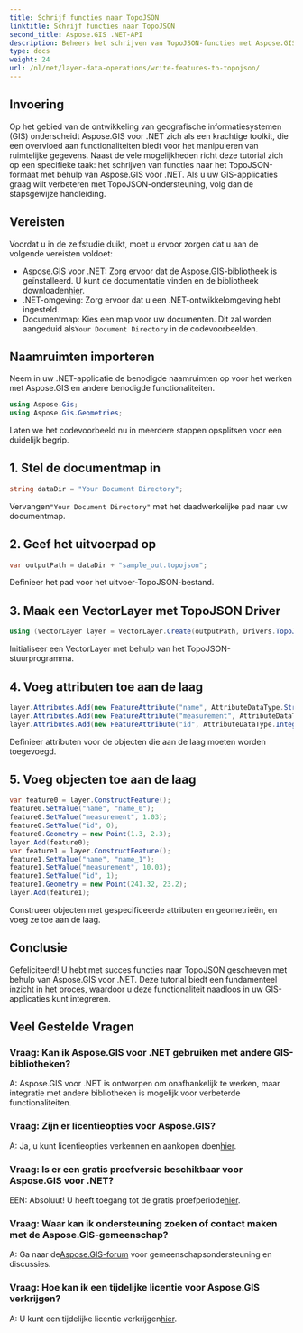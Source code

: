 ```yaml
---
title: Schrijf functies naar TopoJSON
linktitle: Schrijf functies naar TopoJSON
second_title: Aspose.GIS .NET-API
description: Beheers het schrijven van TopoJSON-functies met Aspose.GIS voor .NET. Volg onze stap-voor-stap handleiding. Verbeter uw GIS-toepassingen.
type: docs
weight: 24
url: /nl/net/layer-data-operations/write-features-to-topojson/
---
```

## Invoering
Op het gebied van de ontwikkeling van geografische informatiesystemen (GIS) onderscheidt Aspose.GIS voor .NET zich als een krachtige toolkit, die een overvloed aan functionaliteiten biedt voor het manipuleren van ruimtelijke gegevens. Naast de vele mogelijkheden richt deze tutorial zich op een specifieke taak: het schrijven van functies naar het TopoJSON-formaat met behulp van Aspose.GIS voor .NET. Als u uw GIS-applicaties graag wilt verbeteren met TopoJSON-ondersteuning, volg dan de stapsgewijze handleiding.
## Vereisten
Voordat u in de zelfstudie duikt, moet u ervoor zorgen dat u aan de volgende vereisten voldoet:
-  Aspose.GIS voor .NET: Zorg ervoor dat de Aspose.GIS-bibliotheek is geïnstalleerd. U kunt de documentatie vinden en de bibliotheek downloaden[hier](https://reference.aspose.com/gis/net/).
- .NET-omgeving: Zorg ervoor dat u een .NET-ontwikkelomgeving hebt ingesteld.
-  Documentmap: Kies een map voor uw documenten. Dit zal worden aangeduid als`Your Document Directory` in de codevoorbeelden.
## Naamruimten importeren
Neem in uw .NET-applicatie de benodigde naamruimten op voor het werken met Aspose.GIS en andere benodigde functionaliteiten.
```csharp
using Aspose.Gis;
using Aspose.Gis.Geometries;
```
Laten we het codevoorbeeld nu in meerdere stappen opsplitsen voor een duidelijk begrip.
## 1. Stel de documentmap in
```csharp
string dataDir = "Your Document Directory";
```
 Vervangen`"Your Document Directory"` met het daadwerkelijke pad naar uw documentmap.
## 2. Geef het uitvoerpad op
```csharp
var outputPath = dataDir + "sample_out.topojson";
```
Definieer het pad voor het uitvoer-TopoJSON-bestand.
## 3. Maak een VectorLayer met TopoJSON Driver
```csharp
using (VectorLayer layer = VectorLayer.Create(outputPath, Drivers.TopoJson))
```
Initialiseer een VectorLayer met behulp van het TopoJSON-stuurprogramma.
## 4. Voeg attributen toe aan de laag
```csharp
layer.Attributes.Add(new FeatureAttribute("name", AttributeDataType.String));
layer.Attributes.Add(new FeatureAttribute("measurement", AttributeDataType.Double));
layer.Attributes.Add(new FeatureAttribute("id", AttributeDataType.Integer));
```
Definieer attributen voor de objecten die aan de laag moeten worden toegevoegd.
## 5. Voeg objecten toe aan de laag
```csharp
var feature0 = layer.ConstructFeature();
feature0.SetValue("name", "name_0");
feature0.SetValue("measurement", 1.03);
feature0.SetValue("id", 0);
feature0.Geometry = new Point(1.3, 2.3);
layer.Add(feature0);
var feature1 = layer.ConstructFeature();
feature1.SetValue("name", "name_1");
feature1.SetValue("measurement", 10.03);
feature1.SetValue("id", 1);
feature1.Geometry = new Point(241.32, 23.2);
layer.Add(feature1);
```
Construeer objecten met gespecificeerde attributen en geometrieën, en voeg ze toe aan de laag.
## Conclusie
Gefeliciteerd! U hebt met succes functies naar TopoJSON geschreven met behulp van Aspose.GIS voor .NET. Deze tutorial biedt een fundamenteel inzicht in het proces, waardoor u deze functionaliteit naadloos in uw GIS-applicaties kunt integreren.
## Veel Gestelde Vragen
### Vraag: Kan ik Aspose.GIS voor .NET gebruiken met andere GIS-bibliotheken?
A: Aspose.GIS voor .NET is ontworpen om onafhankelijk te werken, maar integratie met andere bibliotheken is mogelijk voor verbeterde functionaliteiten.
### Vraag: Zijn er licentieopties voor Aspose.GIS?
 A: Ja, u kunt licentieopties verkennen en aankopen doen[hier](https://purchase.aspose.com/buy).
### Vraag: Is er een gratis proefversie beschikbaar voor Aspose.GIS voor .NET?
 EEN: Absoluut! U heeft toegang tot de gratis proefperiode[hier](https://releases.aspose.com/).
### Vraag: Waar kan ik ondersteuning zoeken of contact maken met de Aspose.GIS-gemeenschap?
 A: Ga naar de[Aspose.GIS-forum](https://forum.aspose.com/c/gis/33) voor gemeenschapsondersteuning en discussies.
### Vraag: Hoe kan ik een tijdelijke licentie voor Aspose.GIS verkrijgen?
 A: U kunt een tijdelijke licentie verkrijgen[hier](https://purchase.aspose.com/temporary-license/).